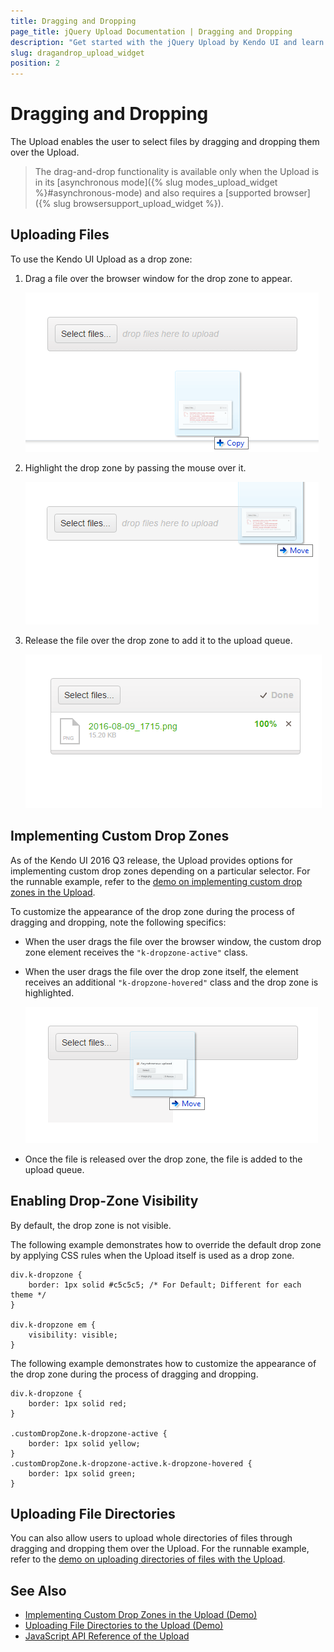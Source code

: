 ```yaml
---
title: Dragging and Dropping
page_title: jQuery Upload Documentation | Dragging and Dropping
description: "Get started with the jQuery Upload by Kendo UI and learn how to implement the uploading of files by dragging and dropping them."
slug: dragandrop_upload_widget
position: 2
---
```


# Dragging and Dropping

The Upload enables the user to select files by dragging and dropping them over the Upload.

> The drag-and-drop functionality is available only when the Upload is in its [asynchronous mode]({% slug modes_upload_widget %}#asynchronous-mode) and also requires a [supported browser]({% slug browsersupport_upload_widget %}).

## Uploading Files

To use the Kendo UI Upload as a drop zone:

1. Drag a file over the browser window for the drop zone to appear.

    ![Kendo UI for jQuery Drag files to make the drop zone appear](upload-dd1.png)

2. Highlight the drop zone by passing the mouse over it.

    ![Kendo UI for jQuery Pass the mouse to highlight the drop zone](upload-dd2.png)

3. Release the file over the drop zone to add it to the upload queue.

    ![Kendo UI for jQuery Release the file to the upload queue](upload-dd3.png)

## Implementing Custom Drop Zones

As of the Kendo UI 2016 Q3 release, the Upload provides options for implementing custom drop zones depending on a particular selector. For the runnable example, refer to the [demo on implementing custom drop zones in the Upload](https://demos.telerik.com/kendo-ui/upload/customdropzone).

To customize the appearance of the drop zone during the process of dragging and dropping, note the following specifics:

* When the user drags the file over the browser window, the custom drop zone element receives the `"k-dropzone-active"` class.
* When the user drags the file over the drop zone itself, the element receives an additional `"k-dropzone-hovered"` class and the drop zone is highlighted.

    ![Kendo UI for jQuery The file is dragged over the drop zone itself](upload-dd4.png)

* Once the file is released over the drop zone, the file is added to the upload queue.

## Enabling Drop-Zone Visibility

By default, the drop zone is not visible.

The following example demonstrates how to override the default drop zone by applying CSS rules when the Upload itself is used as a drop zone.

    div.k-dropzone {
        border: 1px solid #c5c5c5; /* For Default; Different for each theme */
    }

    div.k-dropzone em {
        visibility: visible;
    }

<!--*-->
The following example demonstrates how to customize the appearance of the drop zone during the process of dragging and dropping.

    div.k-dropzone {
        border: 1px solid red;
    }

    .customDropZone.k-dropzone-active {
        border: 1px solid yellow;
    }
    .customDropZone.k-dropzone-active.k-dropzone-hovered {
        border: 1px solid green;
    }

## Uploading File Directories

You can also allow users to upload whole directories of files through dragging and dropping them over the Upload. For the runnable example, refer to the [demo on uploading directories of files with the Upload](https://demos.telerik.com/kendo-ui/upload/directoryupload).

## See Also

* [Implementing Custom Drop Zones in the Upload (Demo)](https://demos.telerik.com/kendo-ui/upload/customdropzone)
* [Uploading File Directories to the Upload (Demo)](https://demos.telerik.com/kendo-ui/upload/directoryupload)
* [JavaScript API Reference of the Upload](/api/javascript/ui/upload)
